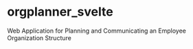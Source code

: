# orgplanner_svelte
Web Application for Planning and Communicating an Employee Organization Structure
